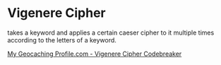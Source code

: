 # Vigenere Cipher

takes a keyword and applies a certain caeser cipher to it multiple times according to the letters of a keyword.

[My Geocaching Profile.com - Vigenere Cipher Codebreaker](https://www.mygeocachingprofile.com/codebreaker.vigenerecipher.aspx)



